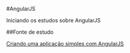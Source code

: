 #AngularJS

Iniciando os estudos sobre AngularJS

##Fonte de estudo

[Criando uma aplicação simples com AngularJS](http://tableless.com.br/criando-uma-aplicacao-simples-com-angularjs/)

